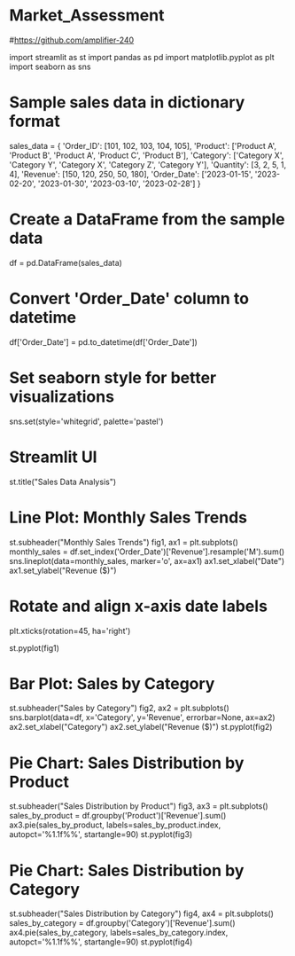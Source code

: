 # Market_Assessment

#https://github.com/amplifier-240

import streamlit as st
import pandas as pd
import matplotlib.pyplot as plt
import seaborn as sns

# Sample sales data in dictionary format
sales_data = {
    'Order_ID': [101, 102, 103, 104, 105],
    'Product': ['Product A', 'Product B', 'Product A', 'Product C', 'Product B'],
    'Category': ['Category X', 'Category Y', 'Category X', 'Category Z', 'Category Y'],
    'Quantity': [3, 2, 5, 1, 4],
    'Revenue': [150, 120, 250, 50, 180],
    'Order_Date': ['2023-01-15', '2023-02-20', '2023-01-30', '2023-03-10', '2023-02-28']
}

# Create a DataFrame from the sample data
df = pd.DataFrame(sales_data)

# Convert 'Order_Date' column to datetime
df['Order_Date'] = pd.to_datetime(df['Order_Date'])

# Set seaborn style for better visualizations
sns.set(style='whitegrid', palette='pastel')

# Streamlit UI
st.title("Sales Data Analysis")

# Line Plot: Monthly Sales Trends
st.subheader("Monthly Sales Trends")
fig1, ax1 = plt.subplots()
monthly_sales = df.set_index('Order_Date')['Revenue'].resample('M').sum()
sns.lineplot(data=monthly_sales, marker='o', ax=ax1)
ax1.set_xlabel("Date")
ax1.set_ylabel("Revenue ($)")

# Rotate and align x-axis date labels
plt.xticks(rotation=45, ha='right')

st.pyplot(fig1)

# Bar Plot: Sales by Category
st.subheader("Sales by Category")
fig2, ax2 = plt.subplots()
sns.barplot(data=df, x='Category', y='Revenue', errorbar=None, ax=ax2)
ax2.set_xlabel("Category")
ax2.set_ylabel("Revenue ($)")
st.pyplot(fig2)

# Pie Chart: Sales Distribution by Product
st.subheader("Sales Distribution by Product")
fig3, ax3 = plt.subplots()
sales_by_product = df.groupby('Product')['Revenue'].sum()
ax3.pie(sales_by_product, labels=sales_by_product.index, autopct='%1.1f%%', startangle=90)
st.pyplot(fig3)

# Pie Chart: Sales Distribution by Category
st.subheader("Sales Distribution by Category")
fig4, ax4 = plt.subplots()
sales_by_category = df.groupby('Category')['Revenue'].sum()
ax4.pie(sales_by_category, labels=sales_by_category.index, autopct='%1.1f%%', startangle=90)
st.pyplot(fig4)
